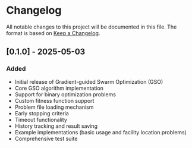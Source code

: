 # Changelog
All notable changes to this project will be documented in this file.
The format is based on [Keep a Changelog](https://keepachangelog.com/en/1.0.0/).

## [0.1.0] - 2025-05-03
### Added
- Initial release of Gradient-guided Swarm Optimization (GSO)
- Core GSO algorithm implementation
- Support for binary optimization problems
- Custom fitness function support
- Problem file loading mechanism
- Early stopping criteria
- Timeout functionality
- History tracking and result saving
- Example implementations (basic usage and facility location problems)
- Comprehensive test suite